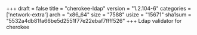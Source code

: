 +++
draft = false
title = "cherokee-ldap"
version = "1.2.104-6"
categories = ['network-extra']
arch = "x86_64"
size = "7588"
usize = "15671"
sha1sum = "5532a4db81fa66be5d2551f77e22ebaf7ffff526"
+++
Ldap validator for cherokee